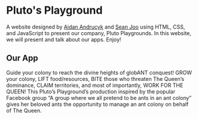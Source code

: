 # Pluto's Playground
<p>A website designed by <a href="https://aidanandrucyk.github.io/" target="_blank">Aidan Andrucyk<a> and <a href="https://seanjoo4.github.io/" target="_blank">Sean Joo<a> using HTML, CSS, and JavaScript to present our company, Pluto Playgrounds. In this website, we will present and talk about our apps. Enjoy! </p>

## Our App
<p>Guide your colony to reach the divine heights of globANT conquest! GROW your colony, LIFT food/resources, BITE those who threaten The Queen’s dominance, CLAIM territories, and most of importantly, WORK FOR THE QUEEN! This Pluto’s Playground’s production inspired by the popular Facebook group “A group where we all pretend to be ants in an ant colony” gives her beloved ants the opportunity to manage an ant colony on behalf of The Queen. </p>
